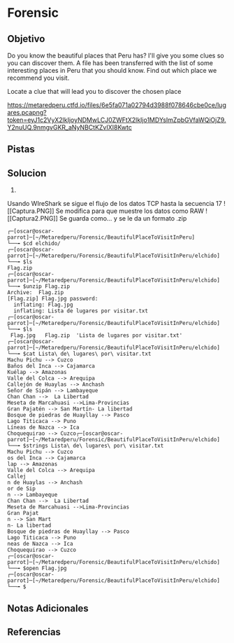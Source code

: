 # Forensic
## Objetivo
Do you know the beautiful places that Peru has? I'll give you some clues so you can discover them. A file has been transferred with the list of some interesting places in Peru that you should know. Find out which place we recommend you visit.

Locate a clue that will lead you to discover the chosen place

https://metaredperu.ctfd.io/files/6e5fa071a02794d3988f078646cbe0ce/lugares.pcapng?token=eyJ1c2VyX2lkIjoyNDMwLCJ0ZWFtX2lkIjo1MDYsImZpbGVfaWQiOjZ9.Y2nuUQ.9nmgvGKR_aNyNBCtKZvIXI8Kwtc
## Pistas
## Solucion

1)
Usando WIreShark se sigue el flujo de los datos TCP hasta la secuencia 17
	![[Captura.PNG]]
Se modifica para que muestre los datos como RAW
	![[Captura2.PNG]]
Se guarda como...  y se le da un formato .zip

```shell
┌─[oscar@oscar-parrot]─[~/Metaredperu/Forensic/BeautifulPlaceToVisitInPeru]
└──╼ $cd elchido/
┌─[oscar@oscar-parrot]─[~/Metaredperu/Forensic/BeautifulPlaceToVisitInPeru/elchido]
└──╼ $ls
Flag.zip
┌─[oscar@oscar-parrot]─[~/Metaredperu/Forensic/BeautifulPlaceToVisitInPeru/elchido]
└──╼ $unzip Flag.zip 
Archive:  Flag.zip
[Flag.zip] Flag.jpg password: 
  inflating: Flag.jpg                
  inflating: Lista de lugares por visitar.txt  
┌─[oscar@oscar-parrot]─[~/Metaredperu/Forensic/BeautifulPlaceToVisitInPeru/elchido]
└──╼ $ls
 Flag.jpg   Flag.zip  'Lista de lugares por visitar.txt'
┌─[oscar@oscar-parrot]─[~/Metaredperu/Forensic/BeautifulPlaceToVisitInPeru/elchido]
└──╼ $cat Lista\ de\ lugares\ por\ visitar.txt 
Machu Pichu --> Cuzco
Baños del Inca --> Cajamarca
Kuélap --> Amazonas
Valle del Colca --> Arequipa
Callejón de Huaylas --> Anchash
Señor de Sipán --> Lambayeque
Chan Chan -->  La Libertad
Meseta de Marcahuasi -->Lima-Provincias
Gran Pajatén --> San Martín- La libertad
Bosque de piedras de Huayllay --> Pasco
Lago Titicaca --> Puno
Líneas de Nazca --> Ica
Choquequirao --> Cuzco┌─[oscar@oscar-parrot]─[~/Metaredperu/Forensic/BeautifulPlaceToVisitInPeru/elchido]
└──╼ $strings Lista\ de\ lugares\ por\ visitar.txt 
Machu Pichu --> Cuzco
os del Inca --> Cajamarca
lap --> Amazonas
Valle del Colca --> Arequipa
Callej
n de Huaylas --> Anchash
or de Sip
n --> Lambayeque
Chan Chan -->  La Libertad
Meseta de Marcahuasi -->Lima-Provincias
Gran Pajat
n --> San Mart
n- La libertad
Bosque de piedras de Huayllay --> Pasco
Lago Titicaca --> Puno
neas de Nazca --> Ica
Choquequirao --> Cuzco
┌─[oscar@oscar-parrot]─[~/Metaredperu/Forensic/BeautifulPlaceToVisitInPeru/elchido]
└──╼ $open Flag.jpg 
┌─[oscar@oscar-parrot]─[~/Metaredperu/Forensic/BeautifulPlaceToVisitInPeru/elchido]
└──╼ $
```

## Notas Adicionales
## Referencias